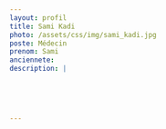 ```yaml
---
layout: profil
title: Sami Kadi 
photo: /assets/css/img/sami_kadi.jpg
poste: Médecin
prenom: Sami
anciennete: 
description: |
 

  

  
---
```

